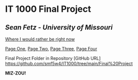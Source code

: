 # IT 1000 Final Project
## _Sean Fetz - University of Missouri_

[Where I would rather be right now](https://github.com/smf5w4/IT1000/blob/main/Final%20Project/IMG_6857.JPG)

[Page One](FinalProject1.md),
[Page Two](FinalProject2.md),
[Page Three](FinalProject3.md),
[Page Four](FinalProject4.md)

Final Project Folder in Repository
[GitHub URL] https://github.com/smf5w4/IT1000/tree/main/Final%20Project

**MIZ-ZOU!**
